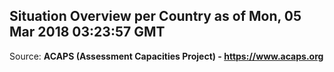 ## Situation Overview per Country as of Mon, 05 Mar 2018 03:23:57 GMT

Source: **ACAPS (Assessment Capacities Project) - https://www.acaps.org**